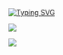 <div align="left">
<a href="https://git.io/typing-svg"><img src="https://readme-typing-svg.herokuapp.com?font=Monoton&size=40&duration=1500&pause=300&color=E10000&multiline=true&repeat=false&width=440&height=60&lines=Dark21Fox" alt="Typing SVG" /></a>
 
![](https://github-profile-summary-cards.vercel.app/api/cards/profile-details?username=Dark21Fox&theme=midnight_purple)
<!--
#![](https://github-profile-summary-cards.vercel.app/api/cards/stats?username=Dark21Fox&theme=midnight_purple)
#![](https://github-profile-summary-cards.vercel.app/api/cards/repos-per-language?username=Dark21Fox&theme=midnight_purple)
-->
 ![](https://komarev.com/ghpvc/?username=Dark21Fox)
</div>
